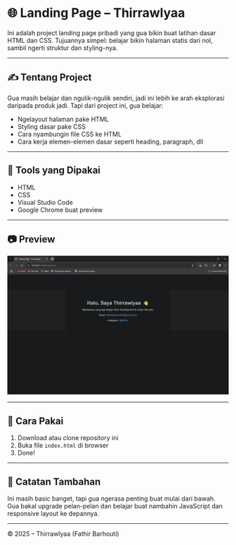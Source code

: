 # 🌐 Landing Page – Thirrawlyaa

Ini adalah project landing page pribadi yang gua bikin buat latihan dasar HTML dan CSS. Tujuannya simpel: belajar bikin halaman statis dari nol, sambil ngerti struktur dan styling-nya.

---

## ✍️ Tentang Project

Gua masih belajar dan ngulik-ngulik sendiri, jadi ini lebih ke arah eksplorasi daripada produk jadi. Tapi dari project ini, gua belajar:

- Ngelayout halaman pake HTML
- Styling dasar pake CSS
- Cara nyambungin file CSS ke HTML
- Cara kerja elemen-elemen dasar seperti heading, paragraph, dll

---

## 🔧 Tools yang Dipakai

- HTML
- CSS
- Visual Studio Code
- Google Chrome buat preview

---

## 📷 Preview 
![Preview](Screenshot.png)


---

## 🚀 Cara Pakai

1. Download atau clone repository ini
2. Buka file `index.html` di browser
3. Done!

---

## 📌 Catatan Tambahan

Ini masih basic banget, tapi gua ngerasa penting buat mulai dari bawah. Gua bakal upgrade pelan-pelan dan belajar buat nambahin JavaScript dan responsive layout ke depannya.

---

© 2025 – Thirrawlyaa (Fathir Barhouti)
